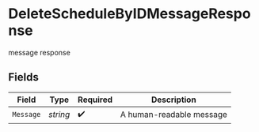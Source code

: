 # DeleteScheduleByIDMessageResponse

message response


## Fields

| Field                    | Type                     | Required                 | Description              |
| ------------------------ | ------------------------ | ------------------------ | ------------------------ |
| `Message`                | *string*                 | :heavy_check_mark:       | A human-readable message |